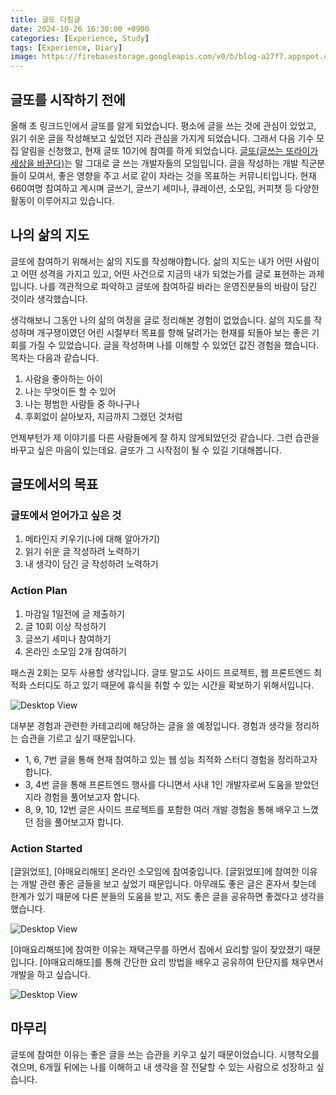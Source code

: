 ```yaml
---
title: 글또 다짐글
date: 2024-10-26 16:30:00 +0900
categories: [Experience, Study]
tags: [Experience, Diary]
image: https://firebasestorage.googleapis.com/v0/b/blog-a27f7.appspot.com/o/images%2Fposts%2F9-writing-resolution%2Fimage-1.png?alt=media&token=77edd009-3621-4554-b20a-03c1a508e3dc
---
```


## 글또를 시작하기 전에
올해 초 링크드인에서 글또를 알게 되었습니다. 평소에 글을 쓰는 것에 관심이 있었고, 읽기 쉬운 글을 작성해보고 싶었던 지라 관심을 가지게 되었습니다. 그래서 다음 기수 모집 알림을 신청했고, 현재 글또 10기에 참여를 하게 되었습니다.
[글또(글쓰는 또라이가 세상을 바꾼다)](https://geultto.github.io/)는 말 그대로 글 쓰는 개발자들의 모임입니다. 글을 작성하는 개발 직군분들이 모여서, 좋은 영향을 주고 서로 같이 자라는 것을 목표하는 커뮤니티입니다. 현재 660여명 참여하고 계시며 글쓰기, 글쓰기 세미나, 큐레이션, 소모임, 커피챗 등 다양한 활동이 이루어지고 있습니다.

## 나의 삶의 지도
글또에 참여하기 위해서는 삶의 지도를 작성해야합니다. 삶의 지도는 내가 어떤 사람이고 어떤 성격을 가지고 있고, 어떤 사건으로 지금의 내가 되었는가를 글로 표현하는 과제입니다. 나를 객관적으로 파악하고 글또에 참여하길 바라는 운영진분들의 바람이 담긴 것이라 생각했습니다.

생각해보니 그동안 나의 삶의 여정을 글로 정리해본 경험이 없었습니다. 삶의 지도를 작성하며 개구쟁이였던 어린 시절부터 목표를 향해 달려가는 현재를 되돌아 보는 좋은 기회를 가질 수 있었습니다. 글을 작성하며 나를 이해할 수 있었던 값진 경험을 했습니다. 목차는 다음과 같습니다.

1. 사람을 좋아하는 아이
2. 나는 무엇이든 할 수 있어
3. 나는 평범한 사람들 중 하나구나
4. 후회없이 살아보자, 지금까지 그랬던 것처럼

언제부턴가 제 이야기를 다른 사람들에게 잘 하지 않게되었던것 같습니다. 그런 습관을 바꾸고 싶은 마음이 있는데요. 글또가 그 시작점이 될 수 있길 기대해봅니다.

## 글또에서의 목표

### 글또에서 얻어가고 싶은 것
1. 메타인지 키우기(나에 대해 알아가기)
2. 읽기 쉬운 글 작성하려 노력하기
3. 내 생각이 담긴 글 작성하려 노력하기

### Action Plan
1. 마감일 1일전에 글 제출하기
2. 글 10회 이상 작성하기
3. 글쓰기 세미나 참여하기
4. 온라인 소모임 2개 참여하기

패스권 2회는 모두 사용할 생각입니다. 글또 말고도 사이드 프로젝트, 웹 프론트엔드 최적화 스터디도 하고 있기 때문에 휴식을 취할 수 있는 시간을 확보하기 위해서입니다.

![Desktop View](https://firebasestorage.googleapis.com/v0/b/blog-a27f7.appspot.com/o/images%2Fposts%2F9-writing-resolution%2Fimage-2.png?alt=media&token=36e9c698-1e9a-48ed-b1ea-7f112f9728a1)

대부분 경험과 관련한 카테고리에 해당하는 글을 쓸 예정입니다. 경험과 생각을 정리하는 습관을 기르고 싶기 때문입니다.

- 1, 6, 7번 글을 통해 현재 참여하고 있는 웹 성능 최적화 스터디 경험을 정리하고자 합니다.
- 3, 4번 글을 통해 프론트엔드 행사를 다니면서 사내 1인 개발자로써 도움을 받았던 지라 경험을 풀어보고자 합니다.
- 8, 9, 10, 12번 글은 사이드 프로젝트를 포함한 여러 개발 경험을 통해 배우고 느꼈던 점을 풀어보고자 합니다.

### Action Started
[글읽었또], [야매요리해또] 온라인 소모임에 참여중입니다. [글읽었또]에 참여한 이유는 개발 관련 좋은 글들을 보고 싶었기 때문입니다. 아무래도 좋은 글은 혼자서 찾는데 한계가 있기 때문에 다른 분들의 도움을 받고, 저도 좋은 글을 공유하면 좋겠다고 생각을 했습니다.

![Desktop View](https://firebasestorage.googleapis.com/v0/b/blog-a27f7.appspot.com/o/images%2Fposts%2F9-writing-resolution%2Fimage-3.png?alt=media&token=29248451-f3b6-4875-bd0e-8f933ad25195)

[야매요리해또]에 참여한 이유는 재택근무를 하면서 집에서 요리할 일이 잦았졌기 때문입니다. [야매요리해또]를 통해 간단한 요리 방법을 배우고 공유하여 탄단지를 채우면서 개발을 하고 싶습니다.

![Desktop View](https://firebasestorage.googleapis.com/v0/b/blog-a27f7.appspot.com/o/images%2Fposts%2F9-writing-resolution%2Fimage-4.png?alt=media&token=57a93ff1-6fa9-4a85-96a7-4205601a144c)

## 마무리

글또에 참여한 이유는 좋은 글을 쓰는 습관을 키우고 싶기 때문이었습니다. 시행착오를 겪으며, 6개월 뒤에는 나를 이해하고 내 생각을 잘 전달할 수 있는 사람으로 성장하고 싶습니다.
